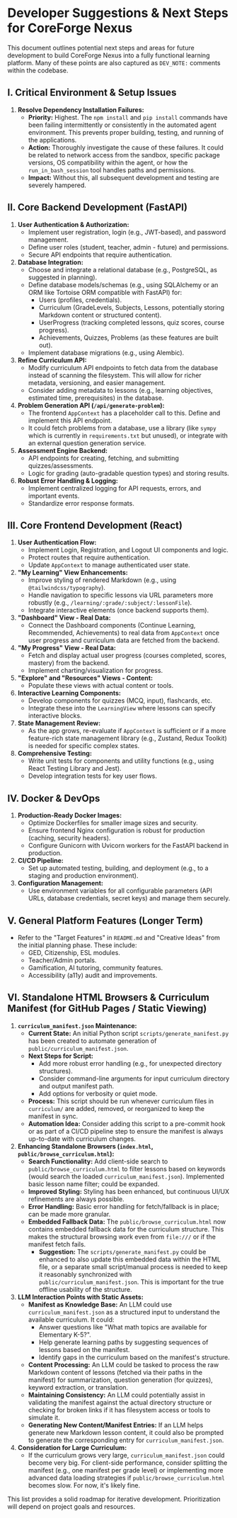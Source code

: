 # Developer Suggestions & Next Steps for CoreForge Nexus

This document outlines potential next steps and areas for future development to build CoreForge Nexus into a fully functional learning platform. Many of these points are also captured as `DEV_NOTE:` comments within the codebase.

## I. Critical Environment & Setup Issues

1.  **Resolve Dependency Installation Failures:**
    *   **Priority:** Highest. The `npm install` and `pip install` commands have been failing intermittently or consistently in the automated agent environment. This prevents proper building, testing, and running of the applications.
    *   **Action:** Thoroughly investigate the cause of these failures. It could be related to network access from the sandbox, specific package versions, OS compatibility within the agent, or how the `run_in_bash_session` tool handles paths and permissions.
    *   **Impact:** Without this, all subsequent development and testing are severely hampered.

## II. Core Backend Development (FastAPI)

1.  **User Authentication & Authorization:**
    *   Implement user registration, login (e.g., JWT-based), and password management.
    *   Define user roles (student, teacher, admin - future) and permissions.
    *   Secure API endpoints that require authentication.
2.  **Database Integration:**
    *   Choose and integrate a relational database (e.g., PostgreSQL, as suggested in planning).
    *   Define database models/schemas (e.g., using SQLAlchemy or an ORM like Tortoise ORM compatible with FastAPI) for:
        *   Users (profiles, credentials).
        *   Curriculum (GradeLevels, Subjects, Lessons, potentially storing Markdown content or structured content).
        *   UserProgress (tracking completed lessons, quiz scores, course progress).
        *   Achievements, Quizzes, Problems (as these features are built out).
    *   Implement database migrations (e.g., using Alembic).
3.  **Refine Curriculum API:**
    *   Modify curriculum API endpoints to fetch data from the database instead of scanning the filesystem. This will allow for richer metadata, versioning, and easier management.
    *   Consider adding metadata to lessons (e.g., learning objectives, estimated time, prerequisites) in the database.
4.  **Problem Generation API (`/api/generate-problem`):**
    *   The frontend `AppContext` has a placeholder call to this. Define and implement this API endpoint.
    *   It could fetch problems from a database, use a library (like `sympy` which is currently in `requirements.txt` but unused), or integrate with an external question generation service.
5.  **Assessment Engine Backend:**
    *   API endpoints for creating, fetching, and submitting quizzes/assessments.
    *   Logic for grading (auto-gradable question types) and storing results.
6.  **Robust Error Handling & Logging:**
    *   Implement centralized logging for API requests, errors, and important events.
    *   Standardize error response formats.

## III. Core Frontend Development (React)

1.  **User Authentication Flow:**
    *   Implement Login, Registration, and Logout UI components and logic.
    *   Protect routes that require authentication.
    *   Update `AppContext` to manage authenticated user state.
2.  **"My Learning" View Enhancements:**
    *   Improve styling of rendered Markdown (e.g., using `@tailwindcss/typography`).
    *   Handle navigation to specific lessons via URL parameters more robustly (e.g., `/learning/:grade/:subject/:lessonFile`).
    *   Integrate interactive elements (once backend supports them).
3.  **"Dashboard" View - Real Data:**
    *   Connect the Dashboard components (Continue Learning, Recommended, Achievements) to real data from `AppContext` once user progress and curriculum data are fetched from the backend.
4.  **"My Progress" View - Real Data:**
    *   Fetch and display actual user progress (courses completed, scores, mastery) from the backend.
    *   Implement charting/visualization for progress.
5.  **"Explore" and "Resources" Views - Content:**
    *   Populate these views with actual content or tools.
6.  **Interactive Learning Components:**
    *   Develop components for quizzes (MCQ, input), flashcards, etc.
    *   Integrate these into the `LearningView` where lessons can specify interactive blocks.
7.  **State Management Review:**
    *   As the app grows, re-evaluate if `AppContext` is sufficient or if a more feature-rich state management library (e.g., Zustand, Redux Toolkit) is needed for specific complex states.
8.  **Comprehensive Testing:**
    *   Write unit tests for components and utility functions (e.g., using React Testing Library and Jest).
    *   Develop integration tests for key user flows.

## IV. Docker & DevOps

1.  **Production-Ready Docker Images:**
    *   Optimize Dockerfiles for smaller image sizes and security.
    *   Ensure frontend Nginx configuration is robust for production (caching, security headers).
    *   Configure Gunicorn with Uvicorn workers for the FastAPI backend in production.
2.  **CI/CD Pipeline:**
    *   Set up automated testing, building, and deployment (e.g., to a staging and production environment).
3.  **Configuration Management:**
    *   Use environment variables for all configurable parameters (API URLs, database credentials, secret keys) and manage them securely.

## V. General Platform Features (Longer Term)

*   Refer to the "Target Features" in `README.md` and "Creative Ideas" from the initial planning phase. These include:
    *   GED, Citizenship, ESL modules.
    *   Teacher/Admin portals.
    *   Gamification, AI tutoring, community features.
    *   Accessibility (a11y) audit and improvements.

## VI. Standalone HTML Browsers & Curriculum Manifest (for GitHub Pages / Static Viewing)

1.  **`curriculum_manifest.json` Maintenance:**
    *   **Current State:** An initial Python script `scripts/generate_manifest.py` has been created to automate generation of `public/curriculum_manifest.json`.
    *   **Next Steps for Script:**
        *   Add more robust error handling (e.g., for unexpected directory structures).
        *   Consider command-line arguments for input curriculum directory and output manifest path.
        *   Add options for verbosity or quiet mode.
    *   **Process:** This script should be run whenever curriculum files in `curriculum/` are added, removed, or reorganized to keep the manifest in sync.
    *   **Automation Idea:** Consider adding this script to a pre-commit hook or as part of a CI/CD pipeline step to ensure the manifest is always up-to-date with curriculum changes.
2.  **Enhancing Standalone Browsers (`index.html`, `public/browse_curriculum.html`):**
    *   **Search Functionality:** Add client-side search to `public/browse_curriculum.html` to filter lessons based on keywords (would search the loaded `curriculum_manifest.json`). Implemented basic lesson name filter; could be expanded.
    *   **Improved Styling:** Styling has been enhanced, but continuous UI/UX refinements are always possible.
    *   **Error Handling:** Basic error handling for fetch/fallback is in place; can be made more granular.
    *   **Embedded Fallback Data:** The `public/browse_curriculum.html` now contains embedded fallback data for the curriculum structure. This makes the structural browsing work even from `file:///` or if the manifest fetch fails.
        *   **Suggestion:** The `scripts/generate_manifest.py` could be enhanced to also update this embedded data within the HTML file, or a separate small script/manual process is needed to keep it reasonably synchronized with `public/curriculum_manifest.json`. This is important for the true offline usability of the structure.
3.  **LLM Interaction Points with Static Assets:**
    *   **Manifest as Knowledge Base:** An LLM could use `curriculum_manifest.json` as a structured input to understand the available curriculum. It could:
        *   Answer questions like "What math topics are available for Elementary K-5?".
        *   Help generate learning paths by suggesting sequences of lessons based on the manifest.
        *   Identify gaps in the curriculum based on the manifest's structure.
    *   **Content Processing:** An LLM could be tasked to process the raw Markdown content of lessons (fetched via their paths in the manifest) for summarization, question generation (for quizzes), keyword extraction, or translation.
    *   **Maintaining Consistency:** An LLM could potentially assist in validating the manifest against the actual directory structure or checking for broken links if it has filesystem access or tools to simulate it.
    *   **Generating New Content/Manifest Entries:** If an LLM helps generate new Markdown lesson content, it could also be prompted to generate the corresponding entry for `curriculum_manifest.json`.
4.  **Consideration for Large Curriculum:**
    *   If the curriculum grows very large, `curriculum_manifest.json` could become very big. For client-side performance, consider splitting the manifest (e.g., one manifest per grade level) or implementing more advanced data loading strategies if `public/browse_curriculum.html` becomes slow. For now, it's likely fine.

This list provides a solid roadmap for iterative development. Prioritization will depend on project goals and resources.
